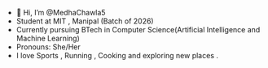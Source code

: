 - 👋 Hi, I’m @MedhaChawla5
- Student at MIT , Manipal (Batch of 2026)
- Currently pursuing BTech in Computer Science(Artificial Intelligence and Machine Learning)
- Pronouns: She/Her
- I love Sports , Running  , Cooking and exploring new places .

<!---
MedhaChawla5/MedhaChawla5 is a ✨ special ✨ repository because its `README.md` (this file) appears on your GitHub profile.
You can click the Preview link to take a look at your changes.
--->
